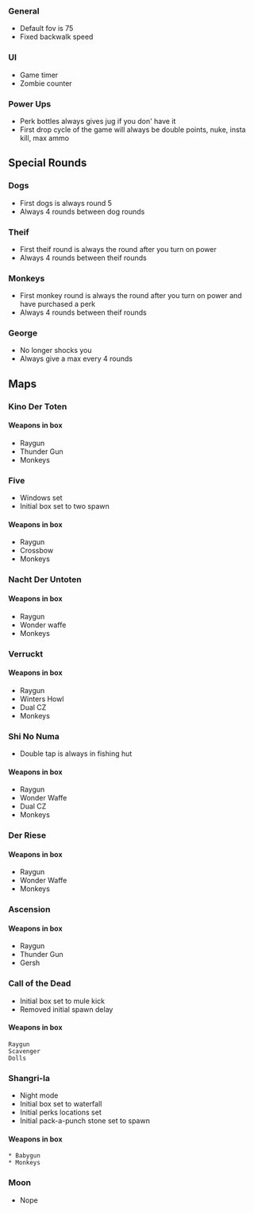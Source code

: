
### General
* Default fov is 75
* Fixed backwalk speed

### UI
* Game timer
* Zombie counter

### Power Ups
* Perk bottles always gives jug if you don' have it
* First drop cycle of the game will always be double points, nuke, insta kill, max ammo

## Special Rounds
### Dogs
* First dogs is always round 5
* Always 4 rounds between dog rounds
### Theif
* First theif round is always the round after you turn on power
* Always 4 rounds between theif rounds
### Monkeys
* First monkey round is always the round after you turn on power and have purchased a perk
* Always 4 rounds between theif rounds
### George
* No longer shocks you
* Always give a max every 4 rounds

## Maps

### Kino Der Toten
#### Weapons in box
* Raygun
* Thunder Gun
* Monkeys

### Five
* Windows set
* Initial box set to two spawn
#### Weapons in box
* Raygun
* Crossbow
* Monkeys

### Nacht Der Untoten
#### Weapons in box
* Raygun
* Wonder waffe
* Monkeys

### Verruckt
#### Weapons in box
* Raygun
* Winters Howl
* Dual CZ
* Monkeys

### Shi No Numa
* Double tap is always in fishing hut
#### Weapons in box
* Raygun
* Wonder Waffe
* Dual CZ
* Monkeys

### Der Riese
#### Weapons in box
* Raygun
* Wonder Waffe
* Monkeys

### Ascension
#### Weapons in box
* Raygun
* Thunder Gun
* Gersh

### Call of the Dead
* Initial box set to mule kick
* Removed initial spawn delay
#### Weapons in box
    Raygun
    Scavenger
    Dolls

### Shangri-la
* Night mode
* Initial box set to waterfall
* Initial perks locations set
* Initial pack-a-punch stone set to spawn
#### Weapons in box
    * Babygun
    * Monkeys

### Moon
* Nope

